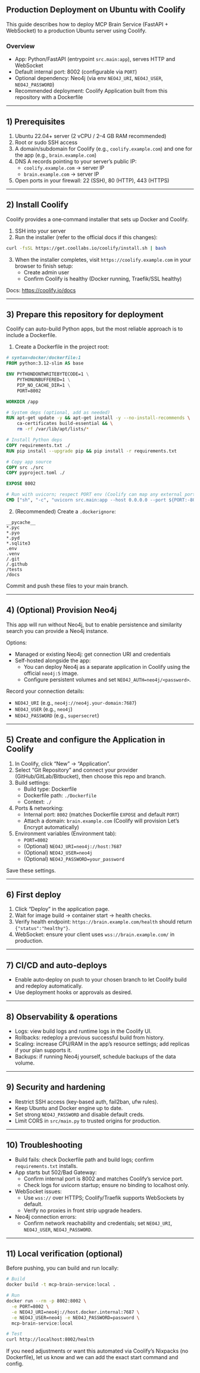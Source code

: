 ## Production Deployment on Ubuntu with Coolify

This guide describes how to deploy MCP Brain Service (FastAPI + WebSocket) to a production Ubuntu server using Coolify.

### Overview
- App: Python/FastAPI (entrypoint `src.main:app`), serves HTTP and WebSocket
- Default internal port: 8002 (configurable via `PORT`)
- Optional dependency: Neo4j (via env `NEO4J_URI`, `NEO4J_USER`, `NEO4J_PASSWORD`)
- Recommended deployment: Coolify Application built from this repository with a Dockerfile

---

## 1) Prerequisites
1. Ubuntu 22.04+ server (2 vCPU / 2–4 GB RAM recommended)
2. Root or sudo SSH access
3. A domain/subdomain for Coolify (e.g., `coolify.example.com`) and one for the app (e.g., `brain.example.com`)
4. DNS A records pointing to your server’s public IP:
   - `coolify.example.com` → server IP
   - `brain.example.com` → server IP
5. Open ports in your firewall: 22 (SSH), 80 (HTTP), 443 (HTTPS)

---

## 2) Install Coolify
Coolify provides a one‑command installer that sets up Docker and Coolify.

1. SSH into your server
2. Run the installer (refer to the official docs if this changes):

```bash
curl -fsSL https://get.coollabs.io/coolify/install.sh | bash
```

3. When the installer completes, visit `https://coolify.example.com` in your browser to finish setup:
   - Create admin user
   - Confirm Coolify is healthy (Docker running, Traefik/SSL healthy)

Docs: https://coolify.io/docs

---

## 3) Prepare this repository for deployment
Coolify can auto-build Python apps, but the most reliable approach is to include a Dockerfile.

1) Create a Dockerfile in the project root:

```Dockerfile
# syntax=docker/dockerfile:1
FROM python:3.12-slim AS base

ENV PYTHONDONTWRITEBYTECODE=1 \
    PYTHONUNBUFFERED=1 \
    PIP_NO_CACHE_DIR=1 \
    PORT=8002

WORKDIR /app

# System deps (optional, add as needed)
RUN apt-get update -y && apt-get install -y --no-install-recommends \
    ca-certificates build-essential && \
    rm -rf /var/lib/apt/lists/*

# Install Python deps
COPY requirements.txt ./
RUN pip install --upgrade pip && pip install -r requirements.txt

# Copy app source
COPY src ./src
COPY pyproject.toml ./

EXPOSE 8002

# Run with uvicorn; respect PORT env (Coolify can map any external port)
CMD ["sh", "-c", "uvicorn src.main:app --host 0.0.0.0 --port ${PORT:-8002}"]
```

2) (Recommended) Create a `.dockerignore`:

```
__pycache__
*.pyc
*.pyo
*.pyd
*.sqlite3
.env
.venv
/.git
/.github
/tests
/docs
```

Commit and push these files to your main branch.

---

## 4) (Optional) Provision Neo4j
This app will run without Neo4j, but to enable persistence and similarity search you can provide a Neo4j instance.

Options:
- Managed or existing Neo4j: get connection URI and credentials
- Self-hosted alongside the app:
  - You can deploy Neo4j as a separate application in Coolify using the official `neo4j:5` image.
  - Configure persistent volumes and set `NEO4J_AUTH=neo4j/<password>`.

Record your connection details:
- `NEO4J_URI` (e.g., `neo4j://neo4j.your-domain:7687`)
- `NEO4J_USER` (e.g., `neo4j`)
- `NEO4J_PASSWORD` (e.g., `supersecret`)

---

## 5) Create and configure the Application in Coolify
1. In Coolify, click “New” → “Application”.
2. Select “Git Repository” and connect your provider (GitHub/GitLab/Bitbucket), then choose this repo and branch.
3. Build settings:
   - Build type: Dockerfile
   - Dockerfile path: `./Dockerfile`
   - Context: `./`
4. Ports & networking:
   - Internal port: `8002` (matches Dockerfile `EXPOSE` and default `PORT`)
   - Attach a domain: `brain.example.com` (Coolify will provision Let’s Encrypt automatically)
5. Environment variables (Environment tab):
   - `PORT=8002`
   - (Optional) `NEO4J_URI=neo4j://host:7687`
   - (Optional) `NEO4J_USER=neo4j`
   - (Optional) `NEO4J_PASSWORD=your_password`

Save these settings.

---

## 6) First deploy
1. Click “Deploy” in the application page.
2. Wait for image build → container start → health checks.
3. Verify health endpoint: `https://brain.example.com/health` should return `{"status":"healthy"}`.
4. WebSocket: ensure your client uses `wss://brain.example.com/` in production.

---

## 7) CI/CD and auto‑deploys
- Enable auto‑deploy on push to your chosen branch to let Coolify build and redeploy automatically.
- Use deployment hooks or approvals as desired.

---

## 8) Observability & operations
- Logs: view build logs and runtime logs in the Coolify UI.
- Rollbacks: redeploy a previous successful build from history.
- Scaling: increase CPU/RAM in the app’s resource settings; add replicas if your plan supports it.
- Backups: if running Neo4j yourself, schedule backups of the data volume.

---

## 9) Security and hardening
- Restrict SSH access (key-based auth, fail2ban, ufw rules).
- Keep Ubuntu and Docker engine up to date.
- Set strong `NEO4J_PASSWORD` and disable default creds.
- Limit CORS in `src/main.py` to trusted origins for production.

---

## 10) Troubleshooting
- Build fails: check Dockerfile path and build logs; confirm `requirements.txt` installs.
- App starts but 502/Bad Gateway:
  - Confirm internal port is 8002 and matches Coolify’s service port.
  - Check logs for uvicorn startup; ensure no binding to localhost only.
- WebSocket issues:
  - Use `wss://` over HTTPS; Coolify/Traefik supports WebSockets by default.
  - Verify no proxies in front strip upgrade headers.
- Neo4j connection errors:
  - Confirm network reachability and credentials; set `NEO4J_URI`, `NEO4J_USER`, `NEO4J_PASSWORD`.

---

## 11) Local verification (optional)
Before pushing, you can build and run locally:

```bash
# Build
docker build -t mcp-brain-service:local .

# Run
docker run --rm -p 8002:8002 \
  -e PORT=8002 \
  -e NEO4J_URI=neo4j://host.docker.internal:7687 \
  -e NEO4J_USER=neo4j -e NEO4J_PASSWORD=password \
  mcp-brain-service:local

# Test
curl http://localhost:8002/health
```

If you need adjustments or want this automated via Coolify’s Nixpacks (no Dockerfile), let us know and we can add the exact start command and config.
